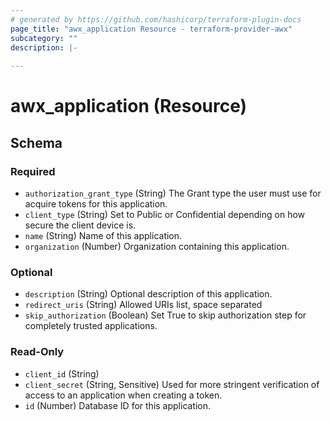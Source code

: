 ```yaml
---
# generated by https://github.com/hashicorp/terraform-plugin-docs
page_title: "awx_application Resource - terraform-provider-awx"
subcategory: ""
description: |-
  
---
```


# awx_application (Resource)





<!-- schema generated by tfplugindocs -->
## Schema

### Required

- `authorization_grant_type` (String) The Grant type the user must use for acquire tokens for this application.
- `client_type` (String) Set to Public or Confidential depending on how secure the client device is.
- `name` (String) Name of this application.
- `organization` (Number) Organization containing this application.

### Optional

- `description` (String) Optional description of this application.
- `redirect_uris` (String) Allowed URIs list, space separated
- `skip_authorization` (Boolean) Set True to skip authorization step for completely trusted applications.

### Read-Only

- `client_id` (String)
- `client_secret` (String, Sensitive) Used for more stringent verification of access to an application when creating a token.
- `id` (Number) Database ID for this application.
